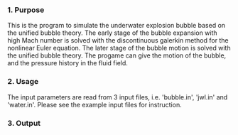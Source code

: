 ### 1. Purpose
This is the program to simulate the underwater explosion bubble based on the unified bubble theory. 
The early stage of the bubble expansion with high Mach number is solved with the discontinuous galerkin method for the nonlinear Euler equation.
The later stage of the bubble motion is solved with the unified bubble theory. The progame can give the motion of the bubble, and the pressure history in the fluid field.

### 2. Usage
The input parameters are read from 3 input files, i.e. 'bubble.in', 'jwl.in' and 'water.in'.
Please see the example input files for instruction.

### 3. Output
